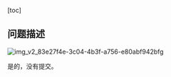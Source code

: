 [toc]

## 问题描述

![img_v2_83e27f4e-3c04-4b3f-a756-e80abf942bfg](C:\Users\jjjjjjava\Nutstore\1\我的坚果云\typora\typora-pic\img_v2_83e27f4e-3c04-4b3f-a756-e80abf942bfg.jpg)

是的，没有提交。



